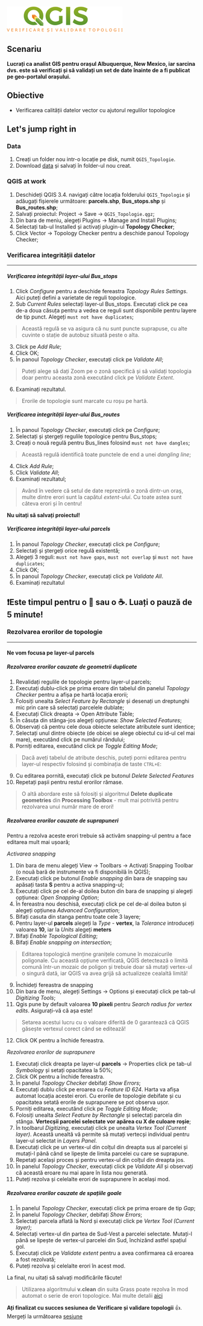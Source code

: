 ![logo](https://github.com/iungurianu/qgis-pe-intelesul-tuturor/blob/master/04_QGIS_Verificare_si_validare_topologii/verificare_topologii_logo.png)
## Scenariu
**Lucrați ca analist GIS pentru orașul Albuquerque, New Mexico, iar sarcina dvs. este să verificați și să validați un set de date înainte de a fi publicat pe geo-portalul orașului.**

## Obiective
* Verificarea calității datelor vector cu ajutorul regulilor topologice

## Let's jump right in
### Data
1. Creați un folder nou intr-o locație pe disk, numit `QGIS_Topologie`.
2. Download [data](https://github.com/iungurianu/qgis-pe-intelesul-tuturor/tree/master/04_QGIS_Verificare_si_validare_topologii/Data) și salvați în folder-ul nou creat.
### QGIS at work
1. Deschideți QGIS 3.4. navigați către locația folderului `QGIS_Topologie` și adăugați fișierele următoare: **parcels.shp**, **Bus_stops.shp** și **Bus_routes.shp**;
2. Salvați proiectul: Project -> Save -> `QGIS_Topologie.qgz`;
3. Din bara de meniu, alegeți Plugins -> Manage and Install Plugins;
4. Selectați tab-ul Installed și activați plugin-ul **Topology Checker**;
5. Click Vector -> Topology Checker pentru a deschide panoul Topology Checker;
### Verificarea integrității datelor
****
##### Verificarea integrității layer-ului Bus_stops
1. Click *Configure* pentru a deschide fereastra *Topology Rules Settings*. Aici puteți defini a varietate de reguli topologice.
2. Sub *Current Rules* selectați layer-ul Bus_stops. Executați click pe cea de-a doua căsuța pentru a vedea ce reguli sunt disponibile pentru layere de tip punct. Alegeți `must not have duplicates`;
> Această regulă se va asigura că nu sunt puncte suprapuse, cu alte cuvinte o stație de autobuz situată peste o alta.
3. Click pe *Add Rule*;
4. Click OK;
5. În panoul *Topology Checker*, executați click pe *Validate All*;
> Puteți alege să dați Zoom pe o zonă specifică și să validați topologia doar pentru aceasta zonă executând click pe *Validate Extent*.
6. Examinați rezultatul.
> Erorile de topologie sunt marcate cu roșu pe hartă.

##### Verificarea integrității layer-ului Bus_routes
1. În panoul *Topology Checker*, executați click pe *Configure*;
2. Selectați și ștergeți regulile topologice pentru Bus_stops;
3. Creați o nouă regulă pentru Bus_lines folosind `must not have dangles`;
> Această regulă identifică toate punctele de end a unei *dangling line*;
4. Click *Add Rule*;
5. Click *Validate All*;
6. Examinați rezultatul;
> Având în vedere că setul de date reprezintă o zonă dintr-un oraș, multe dintre erori sunt la capătul *extent-ului*. Cu toate astea sunt câteva erori și în centru!

**Nu uitați să salvați proiectul!**

##### Verificarea integrității layer-ului parcels
1. În panoul *Topology Checker*, executați click pe *Configure*;
2. Selectați și ștergeți orice regulă existentă;
3. Alegeți 3 reguli: `must not have gaps`, `must not overlap` și `must not have duplicates`;
4. Click OK;
5. În panoul *Topology Checker*, executați click pe *Validate All*.
6. Examinați rezultatul

## :exclamation:Este timpul pentru o :beer: sau o :coffee:. Luați o pauză de 5 minute!

### Rezolvarea erorilor de topologie
****
#### Ne vom focusa pe layer-ul parcels
 ##### Rezolvarea erorilor cauzate de geometrii duplicate
1. Revalidați regulile de topologie pentru layer-ul parcels;
2. Executați dublu-click pe prima eroare din tabelul din panelul *Topology Checker* pentru a afișa pe hartă locația erorii;
3. Folosiți unealta *Select Feature by Rectangle* și desenați un dreptunghi mic prin care să selectați parcelele dublate;
4. Executați Click dreapta -> Open Attribute Table;
5. În căsuța din stânga-jos alegeți opțiunea: *Show Selected Features*;
6. Observați că pentru cele doua obiecte selectate atributele sunt identice;
7. Selectați unul dintre obiecte (de obicei se alege obiectul cu id-ul cel mai mare), executând click pe numărul rândului;
8. Porniți editarea, executând click pe *Toggle Editing Mode*;
> Dacă aveți tabelul de atribute deschis, puteți porni editarea pentru layer-ul respectiv folosind și combinația de taste `CTRL+E`:
9. Cu editarea pornită, executați click pe butonul *Delete Selected Features*
10. Repetați pașii pentru restul erorilor rămase.

>O altă abordare este să folosiți și algoritmul **Delete duplicate geometries** din **Processing Toolbox** - mult mai potrivită pentru rezolvarea unui număr mare de erori!

##### Rezolvarea erorilor cauzate de suprapuneri

 Pentru a rezolva aceste erori trebuie să activăm snapping-ul pentru a face editarea mult mai ușoară;
 
 *Activarea snapping*
 
1. Din bara de menu alegeți View -> Toolbars -> Activați Snapping Toolbar (o nouă bară de instrumente va fi disponibilă în QGIS);
2. Executați click pe butonul *Enable snapping* din bara de snapping sau apăsați tasta **S** pentru a activa snapping-ul;
3. Executați click pe cel de-al doilea buton din bara de snapping și alegeți opțiunea: *Open Snapping Option*;
4. În fereastra nou deschisă, executați click pe cel de-al doilea buton și alegeți opțiunea *Advanced Configuration*;
5. Bifați casuta din stanga pentru toate cele 3 layere;
6. Pentru layer-ul **parcels** alegeți la *Type* - **vertex**, la *Tolerance* introduceți valoarea **10**, iar la *Units* alegeți **meters**
7. Bifați *Enable Topological Editing*;
8. Bifați *Enable snapping on intersection*;
> Editarea topologică menține granițele comune în mozaicurile poligonale. Cu această opțiune verificată, QGIS detectează o limită comună într-un mozaic de poligon și trebuie doar să mutați vertex-ul o singură dată, iar QGIS va avea grijă să actualizeze cealaltă limită!
9. Închideți fereastra de snapping
10. Din bara de menu, alegeți Settings -> Options și executați click pe tab-ul *Digitizing Tools*;
11. Qgis pune by default valoarea **10 pixeli** pentru *Search radius for vertex edits*. Asigurați-vă că așa este!
> Setarea acestui lucru cu o valoare diferită de 0 garantează că QGIS găsește vertexul corect când se editează!
12. Click OK pentru a închide fereastra.

 *Rezolvarea erorilor de suprapunere*
1. Executați click dreapta pe layer-ul **parcels** -> Properties click pe tab-ul *Symbology* și setați opacitatea la 50%;
2. Click OK pentru a închide fereastra.
3. În panelul *Topology Checker* debifați *Show Errors*;
4. Executați dublu click pe eroarea cu *Feature ID 624*. Harta va afișa automat locația acestei erori. Cu erorile de topologie debifate și cu opacitatea setată erorile de suprapunere se pot observa ușor.
5. Porniți editarea, executând click pe *Toggle Editing Mode*;
6. Folosiți unealta *Select Feature by Rectangle* și selectați parcela din stânga. **Vertecșii parcelei selectate vor apărea cu X de culoare roșie**;
7. În toolbarul *Digitizing*, executați click pe unealta *Vertex Tool (Current layer)*. Această unealtă vă permite să mutați vertecși individual pentru layer-ul selectat in *Layers Panel*.
8. Executați click pe un vertex-ul din colțul din dreapta sus al parcelei și mutați-l până când se lipește de limita parcelei cu care se suprapune.
9. Repetați același proces și pentru vertex-ul din colțul din dreapta jos.
10. În panelul *Topology Checker*, executați click pe *Validate All* și observați că această eroare nu mai apare în lista nou generată.
11. Puteți rezolva și celelalte erori de suprapunere în același mod.

##### Rezolvarea erorilor cauzate de spațiile goale
1. În panelul *Topology Checker*, executați click pe prima eroare de tip *Gap*;
2. În panelul *Topology Checker*, debifați *Show Errors*;
3. Selectați parcela aflată la Nord și executați click pe *Vertex Tool (Current layer)*;
4. Selectați vertex-ul din partea de Sud-Vest a parcelei selectate. Mutați-l până se lipește de vertex-ul parcelei din Sud, închizănd astfel spațiul gol.
5. Executați click pe *Validate extent* pentru a avea confirmarea că eroarea a fost rezolvată;
6. Puteți rezolva și celelalte erori în acest mod.

La final, nu uitați să salvați modificările făcute!

> Utilizarea algoritmului **v.clean** din suita Grass poate rezolva în mod automat o serie de erori topologice. Mai multe detalii [aici](https://grass.osgeo.org/grass77/manuals/v.clean.html)

**Ați finalizat cu succes sesiunea de Verificare și validare topologii** :+1:. 
Mergeți la următoarea [sesiune](https://github.com/iungurianu/qgis-pe-intelesul-tuturor/tree/master/05_QGIS_Analiza_vector)


 
